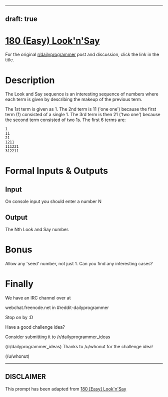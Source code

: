 ---
draft: true
----

# [180 (Easy) Look'n'Say](https://www.reddit.com/r/dailyprogrammer/comments/2ggy30/9152014_challenge180_easy_looknsay/)

For the original [r/dailyprogrammer](https://www.reddit.com/r/dailyprogrammer/) post and discussion, click the link in the title.

# Description
The Look and Say sequence is an interesting sequence of numbers where each term is given by describing the makeup of the previous term.

The 1st term is given as 1. The 2nd term is 11 ('one one') because the first term (1) consisted of a single 1. The 3rd term is then 21 ('two one') because the second term consisted of two 1s. The first 6 terms are:


```
1
11
21
1211
111221
312211
```
# Formal Inputs & Outputs
## Input
On console input you should enter a number N

## Output
The Nth Look and Say number.

# Bonus
Allow any 'seed' number, not just 1. Can you find any interesting cases?

# Finally
We have an IRC channel over at 

webchat.freenode.net in #reddit-dailyprogrammer

Stop on by :D

Have a good challenge idea?

Consider submitting it to /r/dailyprogrammer_ideas

(/r/dailyprogrammer_ideas)
Thanks to /u/whonut for the challenge idea!

(/u/whonut)

----
## **DISCLAIMER**
This prompt has been adapted from [180 [Easy] Look'n'Say](https://www.reddit.com/r/dailyprogrammer/comments/2ggy30/9152014_challenge180_easy_looknsay/
)
